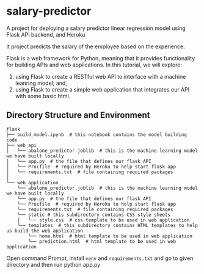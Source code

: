 # salary-predictor
A project for deploying a salary predictor linear regression model using Flask API backend, and Heroku

It project predicts the salary of the employee based on the experience.

Flask is a web framework for Python, meaning that it provides functionality for building APIs and web applications. In this tutorial, we will explore:

1. using Flask to create a RESTful web API to interface with a machine leanring model; and,
2. using Flask to create a simple web application that integrates our API with some basic html.

## Directory Structure and Environment

```
flask
├── build_model.ipynb  # this notebook contains the model building code
├── web_api
│   └── abalone_predictor.joblib  # this is the machine learning model we have built locally
│   └── app.py  # the file that defines our flask API
│   └── Procfile  # required by Heroku to help start flask app
│   └── requirements.txt  # file containing required packages
│   
└── web_application
    └── abalone_predictor.joblib  # this is the machine learning model we have built locally
    └── app.py  # the file that defines our flask API
    └── Procfile  # required by Heroku to help start flask app
    └── requirements.txt  # file containing required packages
    └── static # this subdirectory contains CSS style sheets
    │   └── style.css  # css template to be used in web application
    └── templates  # this subdirectory contains HTML templates to help us build the web application
        └── home.html  # html template to be used in web application
        └── prediction.html  # html template to be used in web application
```

Open command Prompt, install `venv` and `requirements.txt` and go to given directory and then run python app.py
